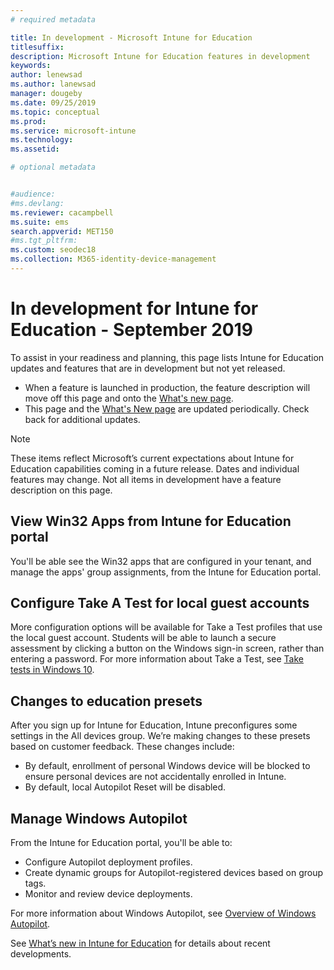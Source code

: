 ```yaml
---
# required metadata

title: In development - Microsoft Intune for Education
titlesuffix: 
description: Microsoft Intune for Education features in development
keywords:
author: lenewsad  
ms.author: lanewsad   
manager: dougeby
ms.date: 09/25/2019 
ms.topic: conceptual
ms.prod:
ms.service: microsoft-intune
ms.technology:
ms.assetid: 

# optional metadata


#audience:
#ms.devlang:
ms.reviewer: cacampbell
ms.suite: ems
search.appverid: MET150
#ms.tgt_pltfrm:
ms.custom: seodec18
ms.collection: M365-identity-device-management
---
```


# In development for Intune for Education - September 2019  

To assist in your readiness and planning, this page lists Intune for Education updates and features that are in development but not yet released. 

- When a feature is launched in production, the feature description will move off this page and onto the [What's new page](whats-new-in-edu.md).
- This page and the [What's New page](whats-new-in-edu.md) are updated periodically. Check back for additional updates.  

> [!Note]
> These items reflect Microsoft’s current expectations about Intune for Education capabilities coming in a future release. Dates and individual features may change. Not all items in development have a feature description on this page.   

<!-- 1910 start-->  
## View Win32 Apps from Intune for Education portal
You'll be able see the Win32 apps that are configured in your tenant, and manage the apps' group assignments, from the Intune for Education portal.   
 
 
## Configure Take A Test for local guest accounts  
More configuration options will be available for Take a Test profiles that use the local guest account. Students will be able to launch a secure assessment by clicking a button on the Windows sign-in screen, rather than entering a password. For more information about Take a Test, see [Take tests in Windows 10](https://docs.microsoft.com/education/windows/take-tests-in-windows-10).  
 
 ## Changes to education presets  
After you sign up for Intune for Education, Intune preconfigures some settings in the All devices group. We’re making changes to these presets based on customer feedback. These changes include:

* By default, enrollment of personal Windows device will be blocked to ensure personal devices are not accidentally enrolled in Intune.  
* By default, local Autopilot Reset will be disabled.  
 
## Manage Windows Autopilot
From the Intune for Education portal, you'll be able to:

* Configure Autopilot deployment profiles.
* Create dynamic groups for Autopilot-registered devices based on group tags. 
* Monitor and review device deployments.

For more information about Windows Autopilot, see [Overview of Windows Autopilot](https://docs.microsoft.com/windows/deployment/windows-autopilot/windows-autopilot).  

See [What’s new in Intune for Education](whats-new-in-edu.md) for details about recent developments.  
